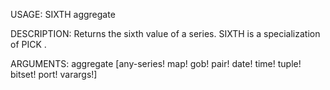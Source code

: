 USAGE:
     SIXTH aggregate 

DESCRIPTION:
     Returns the sixth value of a series.
     SIXTH is a specialization of PICK .

ARGUMENTS:
    aggregate [any-series! map! gob! pair! date! time! tuple! bitset! port! varargs!]
